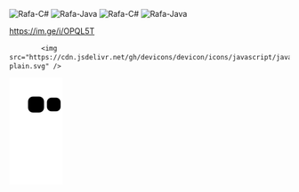 <div style="display: inline_block"><br>
  <img align="center" alt="Rafa-C#" height="30" width="40" src="https://im.ge/i/OPQL5T">
  <img align="center" alt="Rafa-Java" height="30" width="40" src="https://cdn.jsdelivr.net/gh/devicons/devicon/icons/java/java-original-wordmark.svg">   
  <img align="center" alt="Rafa-C#" height="30" width="40" src="https://cdn.jsdelivr.net/gh/devicons/devicon/icons/javascript/javascript-plain.svg">
  <img align="center" alt="Rafa-Java" height="30" width="40" src="https://cdn.jsdelivr.net/gh/devicons/devicon/icons/java/java-original-wordmark.svg">   
  
  https://im.ge/i/OPQL5T
  
  
            <img src="https://cdn.jsdelivr.net/gh/devicons/devicon/icons/javascript/javascript-plain.svg" />
          
  
  
          
</div>          

![snake gif](https://github.com/rafaelatech/rafaelatech/blob/output/github-contribution-grid-snake.svg)
